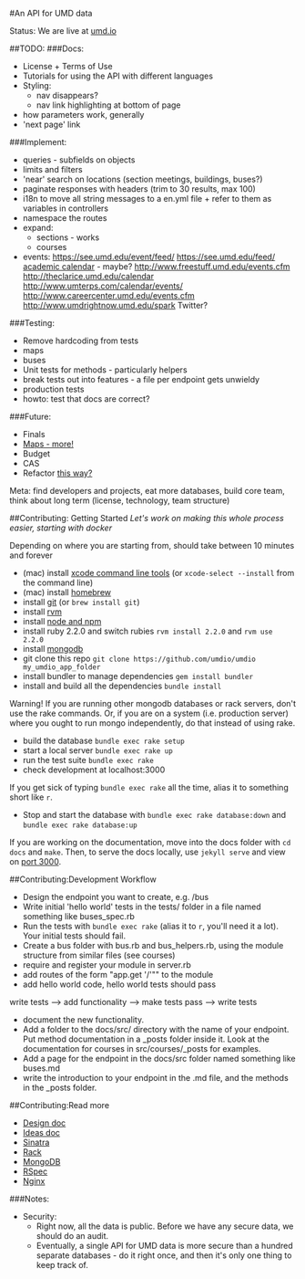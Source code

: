 #An API for UMD data 

Status: We are live at [umd.io](http://umd.io)

##TODO:
###Docs:
  - License + Terms of Use
  - Tutorials for using the API with different languages
  - Styling: 
    - nav disappears?
    - nav link highlighting at bottom of page
  - how parameters work, generally
  - 'next page' link

###Implement:
  - queries - subfields on objects
  - limits and filters 
  - 'near' search on locations (section meetings, buildings, buses?)
  - paginate responses with headers (trim to 30 results, max 100)
  - i18n to move all string messages to a en.yml file + refer to them as variables in controllers 
  - namespace the routes
  - expand:
    - sections - works
    - courses
  - events:
    https://see.umd.edu/event/feed/
	https://see.umd.edu/feed/
	[academic calendar](http://registrar.umd.edu/calendar.html) - maybe?
	http://www.freestuff.umd.edu/events.cfm
	http://theclarice.umd.edu/calendar
	http://www.umterps.com/calendar/events/
	http://www.careercenter.umd.edu/events.cfm
	http://www.umdrightnow.umd.edu/spark
	Twitter?

###Testing:
  - Remove hardcoding from tests
  - maps
  - buses
  - Unit tests for methods - particularly helpers
  - break tests out into features - a file per endpoint gets unwieldy
  - production tests
  - howto: test that docs are correct?

###Future:
  - Finals 
  - [Maps - more!](http://maps.umd.edu/arcgis/rest/services)
  - Budget
  - CAS
  - Refactor [this way?](http://stackoverflow.com/questions/5015471/using-sinatra-for-larger-projects-via-multiple-files)

Meta: find developers and projects, eat more databases, build core team, think about long term (license, technology, team structure)

##Contributing: Getting Started
*Let's work on making this whole process easier, starting with docker*

Depending on where you are starting from, should take between 10 minutes and forever

-  (mac) install [xcode command line tools](https://developer.apple.com/xcode/) (or `xcode-select --install` from the command line)
- (mac) install [homebrew](http://brew.sh/)
- install [git](http://git-scm.com/) (or `brew install git`)
- install [rvm](https://rvm.io/rvm/install)
- install [node and npm](https://github.com/joyent/node/wiki/Installing-Node.js-via-package-manager)
- install ruby 2.2.0 and switch rubies `rvm install 2.2.0` and `rvm use 2.2.0`
- install [mongodb](http://docs.mongodb.org/manual/installation/)
- git clone this repo `git clone https://github.com/umdio/umdio my_umdio_app_folder`
- install bundler to manage dependencies `gem install bundler`
- install and build all the dependencies `bundle install`

Warning! If you are running other mongodb databases or rack servers, don't use the rake commands. Or, if you are on a system (i.e. production server) where you ought to run mongo independently, do that instead of using rake.

- build the database `bundle exec rake setup`
- start a local server `bundle exec rake up`
- run the test suite `bundle exec rake`
- check development at localhost:3000

If you get sick of typing `bundle exec rake` all the time, alias it to something short like `r`.

- Stop and start the database with `bundle exec rake database:down` and `bundle exec rake database:up`

If you are working on the documentation, move into the docs folder with `cd docs` and `make`. Then, to serve the docs locally, use `jekyll serve` and view on [port 3000](localhost:3000).

##Contributing:Development Workflow
- Design the endpoint you want to create, e.g. /bus
- Write initial 'hello world' tests in the tests/ folder in a file named something like buses_spec.rb
- Run the tests with `bundle exec rake` (alias it to `r`, you'll need it a lot). Your initial tests should fail.
- Create a bus folder with bus.rb and bus_helpers.rb, using the module structure from similar files (see courses)
- require and register your module in server.rb
- add routes of the form "app.get '/<endpoint>'""  to the module
- add hello world code, hello world tests should pass

write tests --> add functionality --> make tests pass --> write tests

- document the new functionality.
- Add a folder to the docs/src/ directory with the name of your endpoint. Put method documentation in a \_posts folder inside it. Look at the documentation for courses in src/courses/\_posts for examples.
- Add a page for the endpoint in the docs/src folder named something like buses.md
- write the introduction to your endpoint in the <endpoint>.md file, and the methods in the _posts folder.

##Contributing:Read more
- [Design doc](https://docs.google.com/document/d/11uslF3ftvQ3It-NRXs7iRgI34S0MxvqV2S1jioXPcL0/edit?usp=sharing)
- [Ideas doc](https://docs.google.com/document/d/1WQ4w4_HSdkzNP1j0KqrHSYtiU8DEGoXnxHyC5FEp5sY/edit)
- [Sinatra](http://www.sinatrarb.com/)
- [Rack](http://rack.github.io/)
- [MongoDB](http://www.mongodb.org/)
- [RSpec](http://rspec.info/)
- [Nginx](http://nginx.org/en/docs/)

###Notes:
- Security: 
  - Right now, all the data is public. Before we have any secure data, we should do an audit.
  - Eventually, a single API for UMD data is more secure than a hundred separate databases - do it right once, and then it's only one thing to keep track of.
